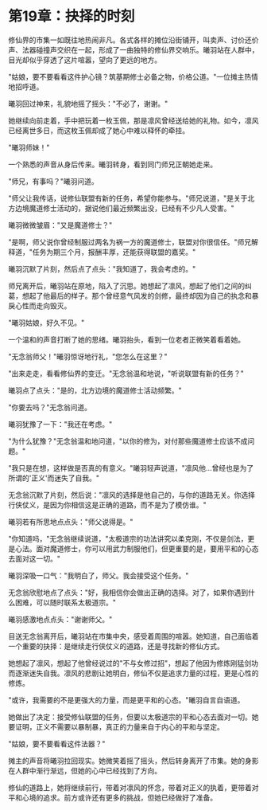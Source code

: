 # 第19章：抉择的时刻

修仙界的市集一如既往地热闹非凡。各式各样的摊位沿街铺开，叫卖声、讨价还价声、法器碰撞声交织在一起，形成了一曲独特的修仙界交响乐。曦羽站在人群中，目光却似乎穿透了这片喧嚣，望向了更远的地方。

"姑娘，要不要看看这件护心镜？筑基期修士必备之物，价格公道。"一位摊主热情地招呼道。

曦羽回过神来，礼貌地摇了摇头："不必了，谢谢。"

她继续向前走着，手中把玩着一枚玉佩，那是凛风曾经送给她的礼物。如今，凛风已经离世多日，而这枚玉佩却成了她心中难以释怀的牵挂。

"曦羽师妹！"

一个熟悉的声音从身后传来。曦羽转身，看到同门师兄正朝她走来。

"师兄，有事吗？"曦羽问道。

"师父让我传话，说修仙联盟有新的任务，希望你能参与。"师兄说道，"是关于北方边境魔道修士活动的，据说他们最近频繁出没，已经有不少凡人受害。"

曦羽微微皱眉："又是魔道修士？"

"是啊，师父说你曾经制服过两名为祸一方的魔道修士，联盟对你很信任。"师兄解释道，"任务为期三个月，报酬丰厚，还能获得联盟的嘉奖。"

曦羽沉默了片刻，然后点了点头："我知道了，我会考虑的。"

师兄离开后，曦羽站在原地，陷入了沉思。她想起了凛风，想起了他们之间的纠葛，想起了他最后的样子。那个曾经意气风发的剑修，最终却因为自己的执念和暴戾心性而走向毁灭。

"曦羽姑娘，好久不见。"

一个温和的声音打断了她的思绪。曦羽抬头，看到一位老者正微笑着看着她。

"无念翁师父！"曦羽惊讶地行礼，"您怎么在这里？"

"出来走走，看看修仙界的变迁。"无念翁温和地说，"听说联盟有新的任务？"

曦羽点了点头："是的，北方边境的魔道修士活动频繁。"

"你要去吗？"无念翁问道。

曦羽犹豫了一下："我还在考虑。"

"为什么犹豫？"无念翁温和地问道，"以你的修为，对付那些魔道修士应该不成问题。"

"我只是在想，这样做是否真的有意义。"曦羽轻声说道，"凛风他...曾经也是为了所谓的'正义'而迷失了自我。"

无念翁沉默了片刻，然后说："凛风的选择是他自己的，与你的道路无关。你选择行侠仗义，是因为你相信这是正确的道路，而不是为了模仿谁。"

曦羽若有所思地点点头："师父说得是。"

"你知道吗，"无念翁继续说道，"太极道宗的功法讲究以柔克刚，不仅是剑法，更是心法。面对魔道修士，你可以用武力制服他们，但更重要的是，要用平和的心态去面对这一切。"

曦羽深吸一口气："我明白了，师父。我会接受这个任务。"

无念翁欣慰地点了点头："好，我相信你会做出正确的选择。对了，如果你遇到什么困难，可以随时联系太极道宗。"

曦羽感激地点点头："谢谢师父。"

目送无念翁离开后，曦羽站在市集中央，感受着周围的喧嚣。她知道，自己面临着一个重要的抉择：是继续走行侠仗义的道路，还是寻找新的修仙方式。

她想起了凛风，想起了他曾经说过的"不与女修过招"，想起了他因为修炼刚猛剑功而逐渐迷失自我。凛风的悲剧让她明白，修仙不仅是追求力量的过程，更是心性的修炼。

"或许，我需要的不是更强大的力量，而是更平和的心态。"曦羽自言自语道。

她做出了决定：接受修仙联盟的任务，但要以太极道宗的平和心态去面对一切。她要证明，正义不需要以暴制暴，真正的力量来自于内心的平和与坚定。

"姑娘，要不要看看这件法器？"

摊主的声音将曦羽拉回现实。她微笑着摇了摇头，然后转身离开了市集。她的身影在人群中渐行渐远，但她的心中已经找到了方向。

修仙的道路上，她将继续前行，带着对凛风的怀念，带着对正义的执着，更带着对平和心境的追求。前方或许还有更多的挑战，但她已经做好了准备。